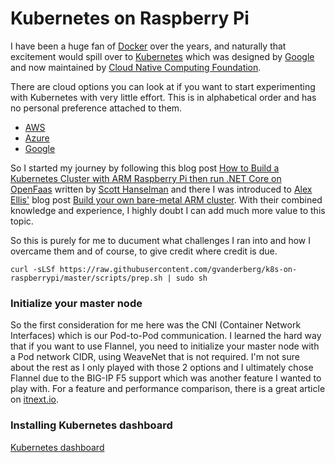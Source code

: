 # Kubernetes on Raspberry Pi

I have been a huge fan of [Docker](https://www.docker.com/) over the years, and naturally that excitement would spill over to [Kubernetes](https://kubernetes.io/) which was designed by [Google](https://en.wikipedia.org/wiki/Google) and now maintained by [Cloud Native Computing Foundation](https://en.wikipedia.org/wiki/Cloud_Native_Computing_Foundation).

There are cloud options you can look at if you want to start experimenting with Kubernetes with very little effort.
This is in alphabetical order and has no personal preference attached to them.

* [AWS](https://aws.amazon.com/eks/)
* [Azure](https://azure.microsoft.com/en-us/free/kubernetes-service/)
* [Google](https://cloud.google.com/kubernetes-engine/)

So I started my journey by following this blog post [How to Build a Kubernetes Cluster with ARM Raspberry Pi then run .NET Core on OpenFaas](https://www.hanselman.com/blog/HowToBuildAKubernetesClusterWithARMRaspberryPiThenRunNETCoreOnOpenFaas.aspx) written by [Scott Hanselman](https://www.hanselman.com/) and there I was introduced to [Alex Ellis'](https://blog.alexellis.io/) blog post [Build your own bare-metal ARM cluster](https://blog.alexellis.io/build-your-own-bare-metal-arm-cluster/). 
With their combined knowledge and experience, I highly doubt I can add much more value to this topic. 

So this is purely for me to ducument what challenges I ran into and how I overcame them and of course, to give credit where credit is due.

```
curl -sLSf https://raw.githubusercontent.com/gvanderberg/k8s-on-raspberrypi/master/scripts/prep.sh | sudo sh
```

### Initialize your master node

So the first consideration for me here was the CNI (Container Network Interfaces) which is our Pod-to-Pod communication. I learned the hard way that if you want to use Flannel, you need to initialize your master node with a Pod network CIDR, using WeaveNet that is not required. I'm not sure about the rest as I only played with those 2 options and I ultimately chose Flannel due to the BIG-IP F5 support which was another feature I wanted to play with. For a feature and performance comparison, there is a great article on [itnext.io](https://itnext.io/benchmark-results-of-kubernetes-network-plugins-cni-over-10gbit-s-network-36475925a560).

### Installing Kubernetes dashboard

[Kubernetes dashboard](https://github.com/kubernetes/dashboard/wiki/Installation)